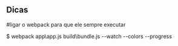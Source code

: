 ## Dicas

#ligar o webpack para que ele sempre executar <br>

$ webpack app\app.js build\bundle.js --watch --colors --progress

